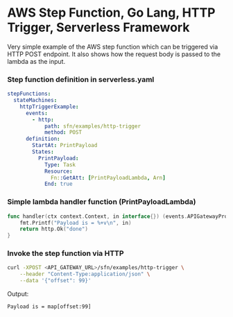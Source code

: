 # AWS Step Function, Go Lang, HTTP Trigger, Serverless Framework

Very simple example of the AWS step function which can be triggered via HTTP POST endpoint. It also shows how the request body is passed to the lambda as the input.

### Step function definition in serverless.yaml
```yml
stepFunctions:
  stateMachines:
    httpTriggerExample:
      events:
        - http:
            path: sfn/examples/http-trigger
            method: POST
      definition:        
        StartAt: PrintPayload
        States:
          PrintPayload:
            Type: Task
            Resource:
              Fn::GetAtt: [PrintPayloadLambda, Arn]
            End: true
```

### Simple lambda handler function (PrintPayloadLambda)
```go
func handler(ctx context.Context, in interface{}) (events.APIGatewayProxyResponse, error) {	
	fmt.Printf("Payload is = %+v\n", in)
	return http.Ok("done")
}
```

### Invoke the step function via HTTP
```bash
curl -XPOST <API_GATEWAY_URL>/sfn/examples/http-trigger \
    --header "Content-Type:application/json" \
    --data '{"offset": 99}'
```

Output:
```text
Payload is = map[offset:99]
```

